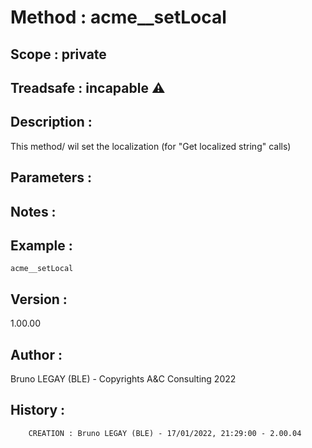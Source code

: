 ﻿# **Method :** acme__setLocal
## **Scope :** private
## **Treadsafe :** incapable ⚠️ 
## **Description :** 
This method/ wil set the localization (for "Get localized string" calls)
## **Parameters :** 
## **Notes :** 

## **Example :** 
```
acme__setLocal
```
## **Version :** 
1.00.00
## **Author :** 
Bruno LEGAY (BLE) - Copyrights A&C Consulting 2022
## **History :** 
 
        CREATION : Bruno LEGAY (BLE) - 17/01/2022, 21:29:00 - 2.00.04
